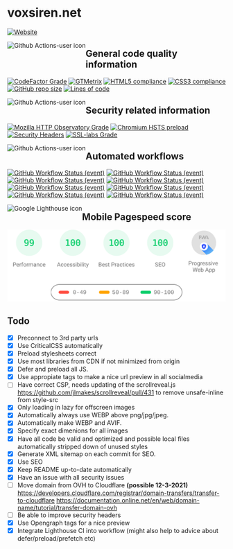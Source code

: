 # voxsiren.net
[![Website](https://img.shields.io/website?url=https%3A%2F%2Fvoxsiren.net&logo=github)](https://www.cloudflarestatus.com/)


<img align="left" height="46" src="https://cdn.iconscout.com/icon/free/png-512/code-280-460136.png" alt="Github Actions-user icon">

## General code quality information
[![CodeFactor Grade](https://img.shields.io/codefactor/grade/github/TheVoxSiren/voxsiren.net/main?logo=codecov&logoColor=f5f5f5)](https://www.codefactor.io/repository/github/thevoxsiren/voxsiren.net)
[![GTMetrix](https://img.shields.io/badge/GTmetrix-A-brightgreen)](https://gtmetrix.com/reports/voxsiren.net/Uev1lBIQ/)
[![HTML5 compliance](https://shields.io/badge/HTML5-valid-brightgreen?&logo=html5&logoColor=f5f5f5)](https://validator.w3.org/nu/?doc=https%3A%2F%2Fvoxsiren.net%2F)
[![CSS3 compliance](https://shields.io/badge/CSS3-valid-brightgreen?logo=CSS3)](https://jigsaw.w3.org/css-validator/validator?uri=https%3A%2F%2Fvoxsiren.net)
[![GitHub repo size](https://shields.io/github/repo-size/TheVoxSiren/voxsiren.net?logo=github)](#)
[![Lines of code](https://shields.io/tokei/lines/github.com/TheVoxSiren/voxsiren.net?logo=github)](#)


<img align="left" height="46" src="https://imgur.com/nCEfdLK.png" alt="Github Actions-user icon">

## Security related information
[![Mozilla HTTP Observatory Grade](https://img.shields.io/mozilla-observatory/grade-score/voxsiren.net?publish)](https://observatory.mozilla.org/analyze/voxsiren.net)
[![Chromium HSTS preload](https://img.shields.io/hsts/preload/voxsiren.net)](https://hstspreload.org/?domain=voxsiren.net)
[![Security Headers](https://img.shields.io/security-headers?url=https%3A%2F%2Fvoxsiren.net)](https://securityheaders.com/?q=https%3A%2F%2Fvoxsiren.net&followRedirects=on)
[![SSL-labs Grade](https://shields.io/badge/SSL%20labs-A%2B-brightgreen)](https://www.ssllabs.com/ssltest/analyze.html?d=voxsiren.net&s=2606%3a4700%3a3033%3a0%3a0%3a0%3aac43%3aa57a&hideResults=on&ignoreMismatch=on&latest)


<img align="left" height="46" src="https://avatars.githubusercontent.com/u/65916846?s=60&u=c2be3ca7b76add4f8d8ed872c7bae0a7a9a71991&v=4" alt="Github Actions-user icon">

## Automated workflows
[![GitHub Workflow Status (event)](https://shields.io/github/workflow/status/TheVoxSiren/voxsiren.net/Apply%20CriticalCSS?event=push&label=Lighthouse%20tests&logo=github-actions&logoColor=f5f5f5)](https://github.com/TheVoxSiren/voxsiren.net/actions/workflows/criticalCSS.yml)
[![GitHub Workflow Status (event)](https://shields.io/github/workflow/status/TheVoxSiren/voxsiren.net/Full%20OWASP%20scan?event=schedule&label=Full%20OWASP%20scan&logo=github-actions&logoColor=f5f5f5)](https://github.com/TheVoxSiren/voxsiren.net/actions/workflows/owaspfullsecscan.yml)
[![GitHub Workflow Status (event)](https://shields.io/github/workflow/status/TheVoxSiren/voxsiren.net/Optimizt?event=push&logo=github-actions&logoColor=f5f5f5&label=Optimizt)](https://github.com/TheVoxSiren/voxsiren.net/actions/workflows/optimizt.yml)
[![GitHub Workflow Status (event)](https://shields.io/github/workflow/status/TheVoxSiren/voxsiren.net/Generate%20xml%20sitemap?event=push&label=Generate%20Sitemap&logo=github-actions&logoColor=f5f5f5)](https://github.com/TheVoxSiren/voxsiren.net/actions/workflows/generatesitemap.yml)
[![GitHub Workflow Status (event)](https://shields.io/github/workflow/status/TheVoxSiren/voxsiren.net/Get%20Pagespeed%20results%20daily?event=schedule&label=Update%20pagespeed%20score&logo=github-actions&logoColor=f5f5f5)](https://github.com/TheVoxSiren/voxsiren.net/actions/workflows/pagespeed.yml)
[![GitHub Workflow Status (event)](https://shields.io/github/workflow/status/TheVoxSiren/voxsiren.net/Refresh%20Observatory%20score?event=schedule&logo=github-actions&logoColor=f5f5f5&label=PurgeCSS)](https://github.com/TheVoxSiren/voxsiren.net/actions/workflows/refreshobservatoryscore.yml)
[![GitHub Workflow Status (event)](https://shields.io/github/workflow/status/TheVoxSiren/voxsiren.net/PurgeCSS?event=schedule&logo=github-actions&logoColor=f5f5f5&label=PurgeCSS)](https://github.com/TheVoxSiren/voxsiren.net/actions/workflows/purgecss.yml)
[![GitHub Workflow Status (event)](https://shields.io/github/workflow/status/TheVoxSiren/voxsiren.net/Lighthouse%20CI?event=push&label=Apply%20CriticalCSS&logo=github-actions&logoColor=f5f5f5)](https://github.com/TheVoxSiren/voxsiren.net/actions/workflows/lighthouse.yml)

<img align="left" height="50" src="https://cdn.worldvectorlogo.com/logos/google-lighthouse-icon-may-2019-.svg" alt="Google Lighthouse icon">

## Mobile Pagespeed score

[![Mobile pagespeed score](.github/.lighthouse/pagespeedresultmobile.svg "Mobile pagespeed score")](https://lighthouse-dot-webdotdevsite.appspot.com/lh/html?url=https%3A%2F%2Fvoxsiren.net%2F)

## Todo
- [x] Preconnect to 3rd party urls
- [x] Use CriticalCSS automatically
- [x] Preload stylesheets correct
- [x] Use most libraries from CDN if not minimized from origin
- [x] Defer and preload all JS.
- [x] Use appropiate tags to make a nice url preview in all socialmedia
- [ ] Have correct CSP, needs updating of the scrollreveal.js https://github.com/jlmakes/scrollreveal/pull/431 to remove unsafe-inline from style-src
- [x] Only loading in lazy for offscreen images
- [x] Automatically always use WEBP above png/jpg/jpeg.
- [x] Automatically make WEBP and AVIF.
- [x] Specify exact dimenions for all images
- [x] Have all code be valid and optimized and possible local files automatically stripped down of unused styles
- [x] Generate XML sitemap on each commit for SEO.
- [x] Use SEO
- [x] Keep README up-to-date automatically
- [x] Have an issue with all security issues
- [ ] Move domain from OVH to Cloudflare **(possible 12-3-2021)** https://developers.cloudflare.com/registrar/domain-transfers/transfer-to-cloudflare https://documentation.online.net/en/web/domain-name/tutorial/transfer-domain-ovh
- [ ] Be able to improve security headers
- [x] Use Opengraph tags for a nice preview
- [x] Integrate Lighthouse CI into workflow (might also help to advice about defer/preload/prefetch etc)
